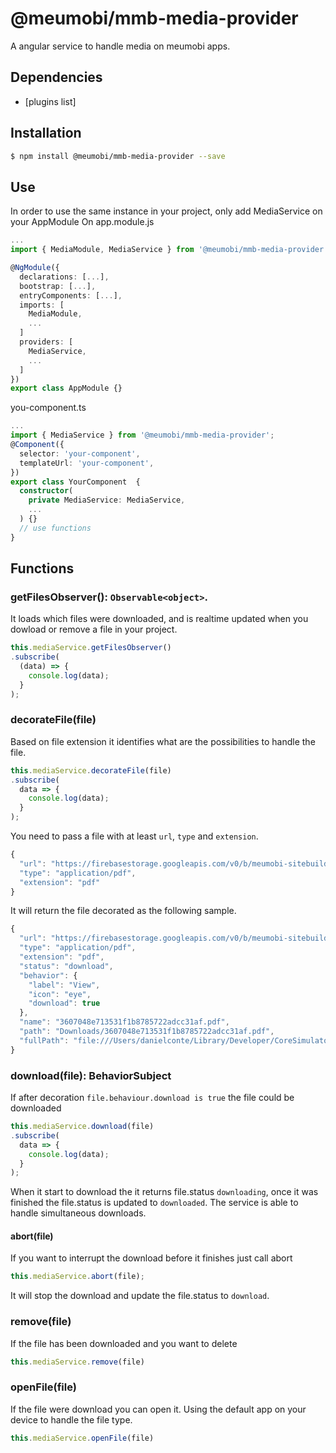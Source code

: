 # @meumobi/mmb-media-provider

A angular service to handle media on meumobi apps.

## Dependencies
- [plugins list]

## Installation
```bash
$ npm install @meumobi/mmb-media-provider --save
```

## Use 
In order to use the same instance in your project, only add MediaService on your AppModule
On app.module.js
```ts
...
import { MediaModule, MediaService } from '@meumobi/mmb-media-provider';

@NgModule({
  declarations: [...],
  bootstrap: [...],
  entryComponents: [...],
  imports: [
    MediaModule,
    ...
  ]
  providers: [
    MediaService,
    ...
  ]
})
export class AppModule {}
```
you-component.ts
```ts
...
import { MediaService } from '@meumobi/mmb-media-provider';
@Component({
  selector: 'your-component',
  templateUrl: 'your-component',
})
export class YourComponent  {
  constructor(
    private MediaService: MediaService,
    ...
  ) {}
  // use functions
}
```

## Functions
### getFilesObserver(): `Observable<object>`. 
It loads which files were downloaded, and is realtime updated when you dowload or remove a file in your project. 
```ts
this.mediaService.getFilesObserver()
.subscribe(
  (data) => {
    console.log(data);
  }
);
```

### decorateFile(file)
Based on file extension it identifies what are the possibilities to handle the file.
```ts
this.mediaService.decorateFile(file)
.subscribe(
  data => {
    console.log(data);
  }
);
```
You need to pass a file with at least `url`, `type` and `extension`.
```ts
{
  "url": "https://firebasestorage.googleapis.com/v0/b/meumobi-sitebuilder.appspot.com/o/files%2F60ba01aa-c8c1-bfc9-4eb3-5c714ce23c16.pdf?alt=media&token=8ec283ec-bbab-4f3b-919c-75b30e73fe13",
  "type": "application/pdf",
  "extension": "pdf"
}
```
It will return the file decorated as the following sample.
```ts
{
  "url": "https://firebasestorage.googleapis.com/v0/b/meumobi-sitebuilder.appspot.com/o/files%2F60ba01aa-c8c1-bfc9-4eb3-5c714ce23c16.pdf?alt=media&token=8ec283ec-bbab-4f3b-919c-75b30e73fe13",
  "type": "application/pdf",
  "extension": "pdf",
  "status": "download",
  "behavior": {
    "label": "View",
    "icon": "eye",
    "download": true
  },
  "name": "3607048e713531f1b8785722adcc31af.pdf",
  "path": "Downloads/3607048e713531f1b8785722adcc31af.pdf",
  "fullPath": "file:///Users/danielconte/Library/Developer/CoreSimulator/Devices/A6EA4805-EA1D-403F-8E7C-2A97680CB49A/data/Containers/Data/Application/62A1207F-BBD8-4ACC-B3B0-443047245868/Library/NoCloud/Downloads/3607048e713531f1b8785722adcc31af.pdf"
}
```
### download(file): BehaviorSubject<any>
If after decoration `file.behaviour.download is true` the file could be downloaded
```ts
this.mediaService.download(file)
.subscribe(
  data => {
    console.log(data);
  }
);
```
When it start to download the it returns file.status `downloading`, once it was finished the file.status is updated to `downloaded`.
The service is able to handle simultaneous downloads.

#### abort(file)
If you want to interrupt the download before it finishes just call abort
```ts
this.mediaService.abort(file);
```
It will stop the download and update the file.status to `download`.

### remove(file)
If the file has been downloaded and you want to delete
```ts
this.mediaService.remove(file)
```

### openFile(file)
If the file were download you can open it. Using the default app on your device to handle the file type.
```ts
this.mediaService.openFile(file)
```
